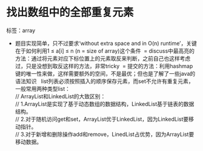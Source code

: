 找出数组中的全部重复元素
=
标签：array  
* 题目实现简单，只不过要求‘without extra space and in O(n) runtime’，关键在于如何利用1 ≤ a[i] ≤ n (n = size of array)这个条件  =
discuss中最高亮的方法：通过将元素对应下标位置上的元素取反来判断，之前自己也这样考虑过，只是没想到取反这样的方法，非常tricky  =
提交的方法：利用hashmap键的唯一性来做，这样需要额外的空间，不是最优；但也是了解了一些java的语法知识  
list列表必须按照插入的顺序保存元素，而set不允许有重复元素，一般常用两种类型list：  
//		ArrayList和LinkedList的大致区别：   
//	     1.ArrayList是实现了基于动态数组的数据结构，LinkedList基于链表的数据结构。   
//	     2.对于随机访问get和set，ArrayList优于LinkedList，因为LinkedList要移动指针。   
//	     3.对于新增和删除操作add和remove，LinedList占优势，因为ArrayList要移动数据。
